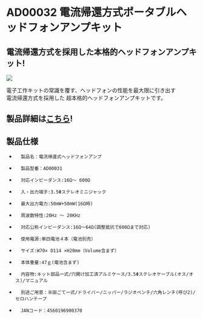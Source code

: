 # AD00032 電流帰還方式ポータブルヘッドフォンアンプキット

## 電流帰還方式を採用した本格的ヘッドフォンアンプキット!

![](https://bit-trade-one.co.jp/wp/wp-content/uploads/2014/04/17caf06119e422d93b3a257170056706.png)  

電子工作キットの常識を覆す、ヘッドフォンの性能を最大限に引き出す  
電流帰還方式を採用した 超本格的ヘッドフォンアンプキットです。  

## 製品詳細は[こちら](https://bit-trade-one.co.jp/product/bitferrous/ad00032/)!

## 製品仕様

 -       製品名：電流帰還式ヘッドフォンアンプ
 -       製品型番：AD00031
 -       対応インピーダンス:16Ω～ 600Ω
 -       入・出力端子:3.5Φステレオミニジャック
 -       最大出力電力:50mW+50mW(16Ω時)
 -       周波数特性:20Hz ～ 20KHz
 -       対応公称インピーダンス:16Ω～64Ω(調整抵抗で600Ωまで対応)
 -       使用電源:単四電池４本（電池別売）
 -       サイズ:W70× D114 ×H20mm（Volume含まず）
 -       本体重量:47ｇ(電池含まず)
 -       内容物:キット部品一式/穴開け加工済アルミケース/3.5Φステレオケーブル(オス/オス)/マニュアル
 -       別途ご用意：半田ごて一式/ドライバー/ニッパー/ラジオペンチ/六角レンチ(呼び2)/セロハンテープ
 -       JANコード：4560196900370